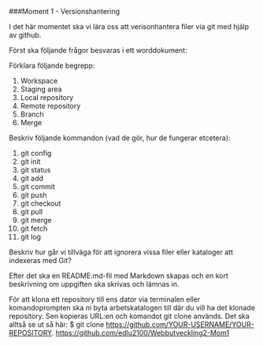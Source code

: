 ###Moment 1 - Versionshantering

I det här momentet ska vi lära oss att verisonhantera filer via git med hjälp av github.  

Först ska följande frågor besvaras i ett worddokument:

Förklara följande begrepp:

1. Workspace
2. Staging area
3. Local repository
4. Remote repository
5. Branch
6. Merge


 Beskriv följande kommandon (vad de gör, hur de fungerar etcetera):

1. git config  
2. git init  
3. git status  
4. git add
5. git commit
6. git push
7. git checkout
8. git pull
9. git merge
10. git fetch
11. git log


Beskriv hur går vi tillväga för att ignorera vissa filer eller kataloger att indexeras med Git?

Efter det ska en README.md-fil med Markdown skapas och en kort beskrivning om uppgiften ska skrivas och lämnas in. 

För att klona ett repository till ens dator via terminalen eller komandoprompten ska ni byta arbetskatalogen till där du vill ha det klonade repository. Sen kopieras URL:en och komandot git clone används. Det ska alltså se ut så här: $ git clone https://github.com/YOUR-USERNAME/YOUR-REPOSITORY. 
https://github.com/edlu2100/Webbutveckling2-Mom1
